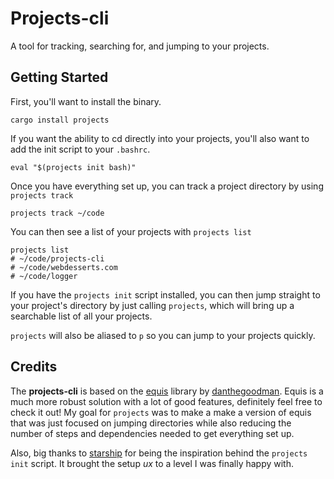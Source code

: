 # Projects-cli

A tool for tracking, searching for, and jumping to your projects.

## Getting Started

First, you'll want to install the binary.
```
cargo install projects
```
If you want the ability to cd directly into your projects, you'll also want to add the init script to your `.bashrc`.
```
eval "$(projects init bash)"
```
Once you have everything set up, you can track a project directory by using `projects track`
```
projects track ~/code 
```
You can then see a list of your projects with `projects list`
```
projects list
# ~/code/projects-cli
# ~/code/webdesserts.com
# ~/code/logger
```
If you have the `projects init` script installed, you can then jump straight to your project's directory by just calling `projects`, which will bring up a searchable list of all your projects.

`projects` will also be aliased to `p` so you can jump to your projects quickly.

## Credits

The **projects-cli** is based on the [equis](https://github.com/danthegoodman/equis) library by [danthegoodman](https://github.com/danthegoodman). Equis is a much more robust solution with a lot of good features, definitely feel free to check it out! My goal for `projects` was to make a make a version of equis that was just focused on jumping directories while also reducing the number of steps and dependencies needed to get everything set up.

Also, big thanks to [starship](https://starship.rs) for being the inspiration behind the `projects init` script. It brought the setup _ux_ to a level I was finally happy with.